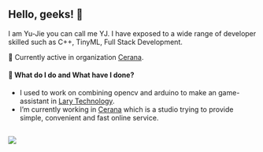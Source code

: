 ## Hello, geeks! 👋

I am Yu-Jie you can call me YJ. I have exposed to a wide range of developer skilled such as C++, TinyML, Full Stack Development. 

🌱 Currently active in organization [Cerana](https://github.com/CeranaTeam). 

#### 🔭 What do I do and What have I done?
* I used to work on combining opencv and arduino to make an game-assistant in [Lary Technology](https://github.com/Lary-Tech). 
* I’m currently working in [Cerana](https://github.com/CeranaTeam) which is a studio trying to provide simple, convenient and fast online service. 

![](https://skillicons.dev/icons?perline=15&i=vue,nuxt,tailwind,expressjs,mongodb,firebase,vercel,gcp,docker,arduino)
---
<!-- [![YJack's GitHub stats](https://github-readme-stats.vercel.app/api?username=YJack0000)](https://github.com/anuraghazra/github-readme-stats)
<br></br> -->

<!-- [![TOP Used Lang](https://github-readme-stats.vercel.app/api/top-langs/?username=YJack0000)](https://github.com/anuraghazra/github-readme-stats) -->
